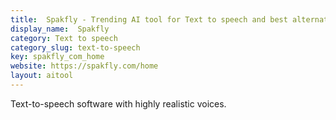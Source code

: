 ```yaml
---
title:  Spakfly - Trending AI tool for Text to speech and best alternatives
display_name:  Spakfly
category: Text to speech
category_slug: text-to-speech
key: spakfly_com_home
website: https://spakfly.com/home
layout: aitool
---
```


Text-to-speech software with highly realistic voices.
